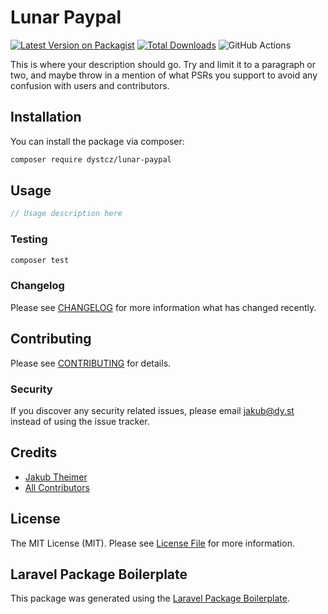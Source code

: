 # Lunar Paypal

[![Latest Version on Packagist](https://img.shields.io/packagist/v/dystcz/lunar-paypal.svg?style=flat-square)](https://packagist.org/packages/dystcz/lunar-paypal)
[![Total Downloads](https://img.shields.io/packagist/dt/dystcz/lunar-paypal.svg?style=flat-square)](https://packagist.org/packages/dystcz/lunar-paypal)
![GitHub Actions](https://github.com/dystcz/lunar-paypal/actions/workflows/main.yml/badge.svg)

This is where your description should go. Try and limit it to a paragraph or two, and maybe throw in a mention of what PSRs you support to avoid any confusion with users and contributors.

## Installation

You can install the package via composer:

```bash
composer require dystcz/lunar-paypal
```

## Usage

```php
// Usage description here
```

### Testing

```bash
composer test
```

### Changelog

Please see [CHANGELOG](CHANGELOG.md) for more information what has changed recently.

## Contributing

Please see [CONTRIBUTING](CONTRIBUTING.md) for details.

### Security

If you discover any security related issues, please email jakub@dy.st instead of using the issue tracker.

## Credits

-   [Jakub Theimer](https://github.com/dystcz)
-   [All Contributors](../../contributors)

## License

The MIT License (MIT). Please see [License File](LICENSE.md) for more information.

## Laravel Package Boilerplate

This package was generated using the [Laravel Package Boilerplate](https://laravelpackageboilerplate.com).
